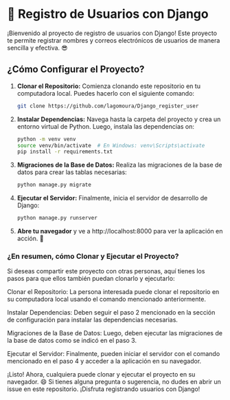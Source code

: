 # 👥 Registro de Usuarios con Django

¡Bienvenido al proyecto de registro de usuarios con Django! Este proyecto te permite registrar nombres y correos electrónicos de usuarios de manera sencilla y efectiva. 😎

## ¿Cómo Configurar el Proyecto?

1. **Clonar el Repositorio:** Comienza clonando este repositorio en tu computadora local. Puedes hacerlo con el siguiente comando:

   ```bash
   git clone https://github.com/lagomoura/Django_register_user

2. **Instalar Dependencias:** Navega hasta la carpeta del proyecto y crea un entorno virtual de Python. Luego, instala las dependencias on:

   ```bash
   python -m venv venv
   source venv/bin/activate  # En Windows: venv\Scripts\activate
   pip install -r requirements.txt

3. **Migraciones de la Base de Datos:** Realiza las migraciones de la base de datos para crear las tablas necesarias:

   ```bash
   python manage.py migrate

4. **Ejecutar el Servidor:** Finalmente, inicia el servidor de desarrollo de Django:

   ```bash
   python manage.py runserver

5. **Abre tu navegador** y ve a http://localhost:8000 para ver la aplicación en acción. 🚀


### ¿En resumen, cómo Clonar y Ejecutar el Proyecto?

Si deseas compartir este proyecto con otras personas, aquí tienes los pasos para que ellos también puedan clonarlo y ejecutarlo:

Clonar el Repositorio: La persona interesada puede clonar el repositorio en su computadora local usando el comando mencionado anteriormente.

Instalar Dependencias: Deben seguir el paso 2 mencionado en la sección de configuración para instalar las dependencias necesarias.

Migraciones de la Base de Datos: Luego, deben ejecutar las migraciones de la base de datos como se indicó en el paso 3.

Ejecutar el Servidor: Finalmente, pueden iniciar el servidor con el comando mencionado en el paso 4 y acceder a la aplicación en su navegador.

¡Listo! Ahora, cualquiera puede clonar y ejecutar el proyecto en su navegador. 😄 Si tienes alguna pregunta o sugerencia, no dudes en abrir un issue en este repositorio. ¡Disfruta registrando usuarios con Django!



